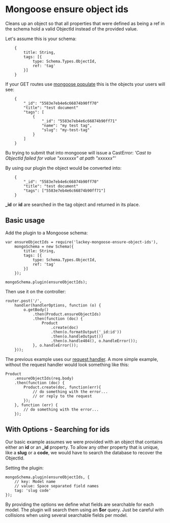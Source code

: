 # Mongoose ensure object ids
Cleans up an object so that all properties that were defined as being a ref in the schema hold a valid ObjectId instead of the provided value.

Let's assume this is your schema:
```
	{
		title: String,
		tags: [{
	        type: Schema.Types.ObjectId,
    	    ref: 'tag'
		}]
	}
```

If your GET routes use [mongoose populate](http://mongoosejs.com/docs/populate.html) this is the objects your users will see:

```
	{
		"_id": "5583e7eb4e6c66874b90ff70"
		"title": "test document"
		"tags": [
			{
				"_id": "5583e7eb4e6c66874b90ff71"
				"name": "my test tag",
				"slug": "my-test-tag"
			}
		]
	}
```

Bu trying to submit that into mongoose will issue a CastError: *'Cast to ObjectId failed for value "xxxxxxx" at path "xxxxxx"'*

By using our plugin the object would be converted into:

```
	{
		"_id": "5583e7eb4e6c66874b90ff70"
		"title": "test document"
		"tags": ["5583e7eb4e6c66874b90ff71"]
	}
```
**_id** or **id** are searched in the tag object and returned in its place.

## Basic usage

Add the plugin to a Mongoose schema:

```
var ensureObjectIds = require('lackey-mongoose-ensure-object-ids'), 
	mongoSchema = new Schema({
		title: String,
		tags: [{
       		type: Schema.Types.ObjectId,
   	    	ref: 'tag'
		}]
	});

mongoSchema.plugin(ensureObjectIds);
```

Then use it on the controller:

```
router.post('/',
    handler(handlerOptions, function (o) {
        o.getBody()
            .then(Product.ensureObjectIds)
            .then(function (doc) {
                Product
                    .create(doc)
                    .then(o.formatOutput('_id:id'))
                    .then(o.handleOutput())
                    .then(o.handle404(), o.handleError());
            }, o.handleError());
    }));
```

The previous example uses our [request handler](https://www.npmjs.com/package/lackey-request-handler). A more simple example, without the request handler would look something like this:

```
Product
	.ensureObjectIds(req.body)
	.then(function (doc) {
		Product.create(doc, function(err){
			// do something with the error...
			// or reply to the request
		});
	}, function (err) {
		// do something with the error...
	});
```

## With Options - Searching for ids
Our basic example assumes we were provided with an object that contains either an **id** or an **_id** property. To allow any other property that is unique, like a **slug** or a **code**, we would have to search the database to recover the ObjectId.

Setting the plugin:

```
mongoSchema.plugin(ensureObjectIds, {
	// key: Model name
	// value: Space separated field names
	tag: 'slug code'
});
```

By providing the options we define what fields are searchable for each model. The plugin will search them using an **$or** query. Just be careful with collisions when using several searchable fields per model.